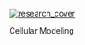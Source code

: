 [![research_cover][CM_Preview]][path_to_description]

Cellular Modeling

[CM_Preview]: /_material/research/Cellular_Modeling/fusion_test.gif
[path_to_description]: /projects/cellular_modeling
